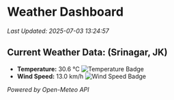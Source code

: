 
# Weather Dashboard

_Last Updated: 2025-07-03 13:24:57_

## Current Weather Data: (Srinagar, JK)
- **Temperature:** 30.6 °C ![Temperature Badge](https://img.shields.io/badge/Temperature-High%20Temp-orange)
- **Wind Speed:** 13.0 km/h ![Wind Speed Badge](https://img.shields.io/badge/Wind%20Speed-Light%20Wind-blue)

*Powered by Open-Meteo API*
